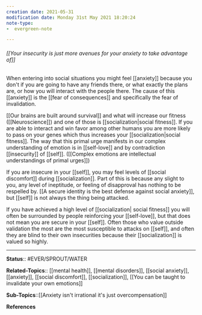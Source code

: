 ```yaml
---
creation date: 2021-05-31
modification date: Monday 31st May 2021 18:20:24
note-type: 
-  evergreen-note

---
```


###### [[Your insecurity is just more avenues for your anxiety to take advantage of]]

When entering into social situations you might feel [[anxiety]] because you don't if you are going to have any friends there, or what exactly the plans are, or how you will interact with the people there. The cause of this [[anxiety]] is the [[fear of consequences]] and specifically the fear of invalidation. 

 [[Our brains are built around survival]] and what will increase our fitness ([[Neuroscience]]) and one of those is [[socialization|social fitness]]. If you are able to interact and win favor among other humans you are more likely to pass on your genes which thus increases your [[socialization|social fitness]]. The way that this primal urge manifests in our complex understanding of emotion is in [[self-love]] and by contradiction [[insecurity]] of [[self]]. ([[Complex emotions are intellectual understandings of primal urges]]) 
 
 If you are insecure in your [[self]], you may feel levels of [[social discomfort]] during [[socialization]]. Part of this is because any slight to you, any level of ineptitude, or feeling of disapproval has nothing to be respelled by. [[A secure identity is the best defense against social anxiety]], but [[self]] is not always the thing being attacked.
 
 If you have achieved a high level of [[socialization| social fitness]] you will often be surrounded by people reinforcing your [[self-love]], but that does not mean you are secure in your [[self]].  Often those who value outside validation the most are the most susceptible to attacks on [[self]], and often they are blind to their own insecurities because their [[socialization]] is valued so highly. 
 

---

**Status**:: #EVER/SPROUT/WATER  

**Related-Topics**:: [[mental health]], [[mental disorders]], [[social anxiety]], [[anxiety]], [[social discomfort]], [[socialization]], [[You can be taught to invalidate your own emotions]]
	
**Sub-Topics**::[[Anxiety isn't irrational it's just overcompensation]]
	
**References**